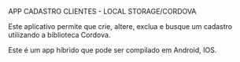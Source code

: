 APP CADASTRO CLIENTES - LOCAL STORAGE/CORDOVA

Este aplicativo permite que crie, altere, exclua e busque um cadastro utilizando a biblioteca Cordova. 

Este é um app híbrido que pode ser compilado em Android, IOS.
